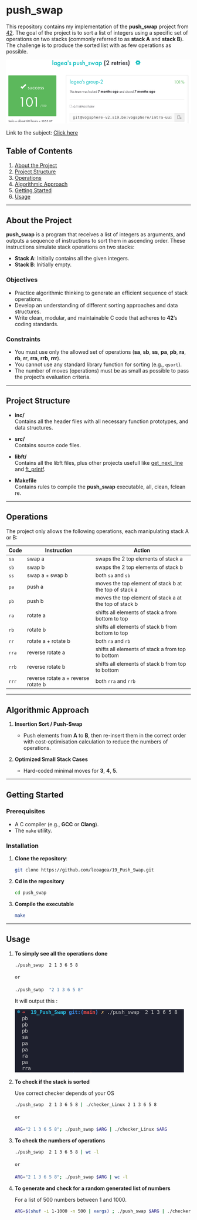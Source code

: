 # push_swap

This repository contains my implementation of the **push_swap** project from [42](https://www.42.fr/). The goal of the project is to sort a list of integers using a specific set of operations on two stacks (commonly referred to as **stack A** and **stack B**). The challenge is to produce the sorted list with as few operations as possible.

![Grade](docs/Grade.png)

Link to the subject: [Click here](docs/en.subject.pdf)

## Table of Contents

1. [About the Project](#about-the-project)  
2. [Project Structure](#project-structure)  
3. [Operations](#operations)  
4. [Algorithmic Approach](#algorithmic-approach)  
5. [Getting Started](#getting-started)  
6. [Usage](#usage)  

---

## About the Project

**push_swap** is a program that receives a list of integers as arguments, and outputs a sequence of instructions to sort them in ascending order. These instructions simulate stack operations on two stacks:  
- **Stack A**: Initially contains all the given integers.  
- **Stack B**: Initially empty.

### Objectives

- Practice algorithmic thinking to generate an efficient sequence of stack operations.  
- Develop an understanding of different sorting approaches and data structures.  
- Write clean, modular, and maintainable C code that adheres to **42**’s coding standards.

### Constraints

- You must use only the allowed set of operations (**sa**, **sb**, **ss**, **pa**, **pb**, **ra**, **rb**, **rr**, **rra**, **rrb**, **rrr**).  
- You cannot use any standard library function for sorting (e.g., `qsort`).  
- The number of moves (operations) must be as small as possible to pass the project’s evaluation criteria.

---

## Project Structure

- **inc/**  
  Contains all the header files with all necessary function prototypes, and data structures.

- **src/**  
  Contains source code files.

- **libft/**  
  Contains all the libft files, plus other projects usefull like [get_next_line](https://github.com/leoagea/19_gnl) and [ft_printf](https://github.com/leoagea/19_printf). 

- **Makefile**  
  Contains rules to compile the **push_swap** executable, all, clean, fclean re.

---

## Operations

The project only allows the following operations, each manipulating stack A or B:

| Code  | Instruction                         | Action                                                 |
| ----- | ----------------------------------- | ------------------------------------------------------ |
| `sa`  | swap a                              | swaps the 2 top elements of stack a                    |
| `sb`  | swap b                              | swaps the 2 top elements of stack b                    |
| `ss`  | swap a + swap b                     | both `sa` and `sb`                                     |
| `pa`  | push a                              | moves the top element of stack b at the top of stack a |
| `pb`  | push b                              | moves the top element of stack a at the top of stack b |
| `ra`  | rotate a                            | shifts all elements of stack a from bottom to top      |
| `rb`  | rotate b                            | shifts all elements of stack b from bottom to top      |
| `rr`  | rotate a + rotate b                 | both `ra` and `rb`                                     |
| `rra` | reverse rotate a                    | shifts all elements of stack a from top to bottom      |
| `rrb` | reverse rotate b                    | shifts all elements of stack b from top to bottom      |
| `rrr` | reverse rotate a + reverse rotate b | both `rra` and `rrb`           

---

## Algorithmic Approach


1. **Insertion Sort / Push-Swap**  
   - Push elements from **A** to **B**, then re-insert them in the correct order with cost-optimisation calculation to reduce the numbers of operations.   

2. **Optimized Small Stack Cases**  
   - Hard-coded minimal moves for **3**, **4**, **5**.  


---

## Getting Started

### Prerequisites

- A C compiler (e.g., **GCC** or **Clang**).  
- The `make` utility.

### Installation

1. **Clone the repository**:
   ```bash
   git clone https://github.com/leoagea/19_Push_Swap.git
   ```

2. **Cd in the repository**
   ```bash
   cd push_swap
   ```

3. **Compile the executable**
   ```bash
   make
   ```

---

## Usage

1. **To simply see all the operations done**
   ```bash
   ./push_swap  2 1 3 6 5 8 

   or 

   ./push_swap  "2 1 3 6 5 8" 
   ```

   It will output this : 

   ![Basic input](docs/BasicInput.png)

2. **To check if the stack is sorted**

   Use correct checker depends of your OS
   ```bash
   ./push_swap  2 1 3 6 5 8 | ./checker_Linux 2 1 3 6 5 8

   or

   ARG="2 1 3 6 5 8"; ./push_swap $ARG | ./checker_Linux $ARG
   ```

3. **To check the numbers of operations**

   ```bash
   ./push_swap  2 1 3 6 5 8 | wc -l

   or

   ARG="2 1 3 6 5 8"; ./push_swap $ARG | wc -l
   ```

4. **To generate and check for a random generated list of numbers**

   For a list of 500 numbers between 1 and 1000.
   ```bash
   ARG=$(shuf -i 1-1000 -n 500 | xargs) ; ./push_swap $ARG | ./checker_Linux $ARG ; ./push_swap $ARG | wc -l
   ```